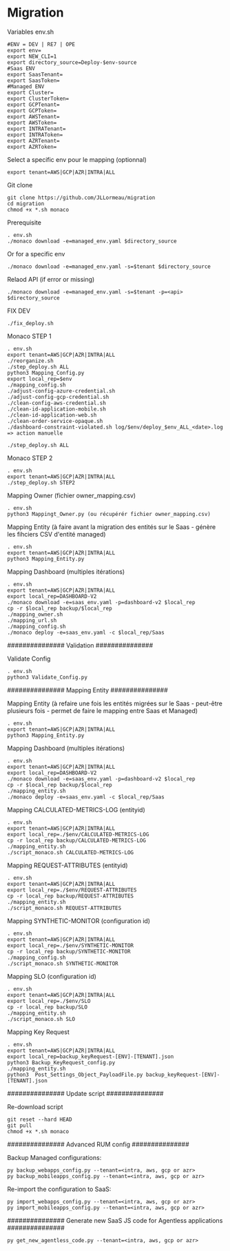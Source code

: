 # Migration

Variables env.sh
    
    #ENV = DEV | RE7 | OPE
    export env=
    export NEW_CLI=1
    export directory_source=Deploy-$env-source
    #Saas ENV
    export SaasTenant=
    export SaasToken=
    #Managed ENV
    export Cluster=
    export ClusterToken=
    export GCPTenant=
    export GCPToken=
    export AWSTenant=
    export AWSToken=
    export INTRATenant=
    export INTRAToken=
    export AZRTenant=
    export AZRToken=
    
Select a specific env pour le mapping (optionnal)

    export tenant=AWS|GCP|AZR|INTRA|ALL
    
Git clone

    git clone https://github.com/JLLormeau/migration
    cd migration
    chmod +x *.sh monaco

Prerequisite

    . env.sh
    ./monaco download -e=managed_env.yaml $directory_source
    
  Or for a specific env
    
    ./monaco download -e=managed_env.yaml -s=$tenant $directory_source
    
Relaod API (if error or missing)

    ./monaco download -e=managed_env.yaml -s=$tenant -p=<api> $directory_source
    
FIX DEV

    ./fix_deploy.sh

Monaco STEP 1

    . env.sh
    export tenant=AWS|GCP|AZR|INTRA|ALL
    ./reorganize.sh
    ./step_deploy.sh ALL
    python3 Mapping_Config.py
    export local_rep=$env
    ./mapping_config.sh
    ./adjust-config-azure-credential.sh
    ./adjust-config-gcp-credential.sh
    ./clean-config-aws-credential.sh
    ./clean-id-application-mobile.sh
    ./clean-id-application-web.sh
    ./clean-order-service-opaque.sh
    ./dashboard-constraint-violated.sh log/$env/deploy_$env_ALL_<date>.log => action manuelle 
    
    ./step_deploy.sh ALL

Monaco STEP 2
    
    . env.sh
    export tenant=AWS|GCP|AZR|INTRA|ALL
    ./step_deploy.sh STEP2
    
Mapping Owner (fichier owner_mapping.csv)
 
    . env.sh
    python3 Mappingt_Owner.py (ou récupérér fichier owner_mapping.csv)
 
Mapping Entity (à faire avant la migration des entités sur le Saas - génère les fihciers CSV d'entité managed)
 
    . env.sh
    export tenant=AWS|GCP|AZR|INTRA|ALL
    python3 Mapping_Entity.py
 
Mapping Dashboard (multiples itérations)
    
    . env.sh   
    export tenant=AWS|GCP|AZR|INTRA|ALL
    export local_rep=DASHBOARD-V2
    ./monaco download -e=saas_env.yaml -p=dashboard-v2 $local_rep
    cp -r $local_rep backup/$local_rep
    ./mapping_owner.sh
    ./mapping_url.sh
    ./mapping_config.sh
    ./monaco deploy -e=saas_env.yaml -c $local_rep/Saas

############### Validation ###############

Validate Config

    . env.sh
    python3 Validate_Config.py
    
############### Mapping Entity ###############

Mapping Entity (à refaire une fois les entités migrées sur le Saas - peut-être plusieurs fois - permet de faire le mapping entre Saas et Managed)
 
    . env.sh
    export tenant=AWS|GCP|AZR|INTRA|ALL
    python3 Mapping_Entity.py

Mapping Dashboard (multiples itérations)
    
    . env.sh   
    export tenant=AWS|GCP|AZR|INTRA|ALL
    export local_rep=DASHBOARD-V2
    ./monaco download -e=saas_env.yaml -p=dashboard-v2 $local_rep
    cp -r $local_rep backup/$local_rep
    ./mapping_entity.sh
    ./monaco deploy -e=saas_env.yaml -c $local_rep/Saas

Mapping CALCULATED-METRICS-LOG (entityid)
    
    . env.sh
    export tenant=AWS|GCP|AZR|INTRA|ALL
    export local_rep=./$env/CALCULATED-METRICS-LOG
    cp -r local_rep backup/CALCULATED-METRICS-LOG
    ./mapping_entity.sh
    ./script_monaco.sh CALCULATED-METRICS-LOG
 
 Mapping REQUEST-ATTRIBUTES (entityid)
    
    . env.sh
    export tenant=AWS|GCP|AZR|INTRA|ALL
    export local_rep=./$env/REQUEST-ATTRIBUTES
    cp -r local_rep backup/REQUEST-ATTRIBUTES
    ./mapping_entity.sh
    ./script_monaco.sh REQUEST-ATTRIBUTES
   
Mapping SYNTHETIC-MONITOR (configuration id)
    
    . env.sh
    export tenant=AWS|GCP|AZR|INTRA|ALL
    export local_rep=./$env/SYNTHETIC-MONITOR
    cp -r local_rep backup/SYNTHETIC-MONITOR
    ./mapping_config.sh
    ./script_monaco.sh SYNTHETIC-MONITOR
    
Mapping SLO (configuration id)
    
    . env.sh
    export tenant=AWS|GCP|AZR|INTRA|ALL
    export local_rep=./$env/SLO
    cp -r local_rep backup/SLO
    ./mapping_entity.sh
    ./script_monaco.sh SLO   

Mapping Key Request
    
    . env.sh
    export tenant=AWS|GCP|AZR|INTRA|ALL
    export local_rep=backup_keyRequest-[ENV]-[TENANT].json
    python3 Backup_KeyRequest_config.py 
    ./mapping_entity.sh
    python3  Post_Settings_Object_PayloadFile.py backup_keyRequest-[ENV]-[TENANT].json

############### Update script ###############

Re-download script
    
    git reset --hard HEAD
    git pull
    chmod +x *.sh monaco

############### Advanced RUM config ###############

Backup Managed configurations:

    py backup_webapps_config.py --tenant=<intra, aws, gcp or azr>
    py backup_mobileapps_config.py --tenant=<intra, aws, gcp or azr>


Re-import the configuration to SaaS:

    py import_webapps_config.py --tenant=<intra, aws, gcp or azr>
    py import_mobileapps_config.py --tenant=<intra, aws, gcp or azr>

############### Generate new SaaS JS code for Agentless applications ###############

    py get_new_agentless_code.py --tenant=<intra, aws, gcp or azr>


